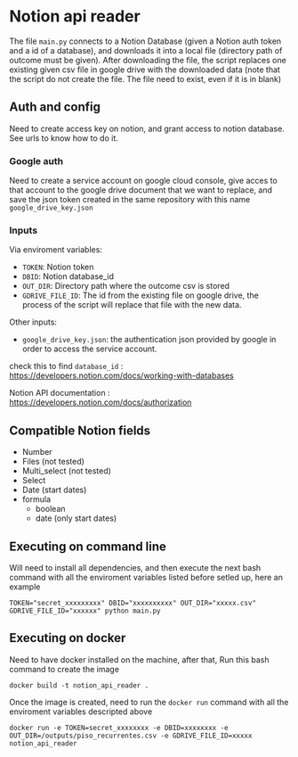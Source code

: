 # Notion api reader

The file `main.py` connects to a Notion Database (given a Notion auth token and a id of a database), and downloads it into a local file (directory path of outcome must be given). After downloading the file, the script replaces one existing given csv file in google drive with the downloaded data (note that the script do not create the file. The file need to exist, even if it is in blank)

## Auth and config
Need to create access key on notion, and grant access to notion database. See urls to know how to do it.

### Google auth

Need to create a service account on google cloud console, give acces to that account to the google drive document that we want to replace, and save the json token created in the same repository with this name `google_drive_key.json`

### Inputs

Via enviroment variables:
- `TOKEN`: Notion token
- `DBID`: Notion database_id
- `OUT_DIR`: Directory path where the outcome csv is stored 
- `GDRIVE_FILE_ID`: The id from the existing file on google drive, the process of the script will replace that file with the new data.

Other inputs:
- `google_drive_key.json`: the authentication json provided by google in order to access the service account.

check this to find `database_id` : https://developers.notion.com/docs/working-with-databases

Notion API documentation : https://developers.notion.com/docs/authorization 

## Compatible Notion fields

* Number
* Files (not tested)
* Multi_select (not tested)
* Select
* Date (start dates)
* formula
  * boolean
  * date (only start dates)

## Executing on command line
Will need to install all dependencies, and then execute the next bash command with all the enviroment variables listed before setled up, here an example
```console
TOKEN="secret_xxxxxxxxx" DBID="xxxxxxxxxx" OUT_DIR="xxxxx.csv" GDRIVE_FILE_ID="xxxxxx" python main.py
```
## Executing on docker

Need to have docker installed on the machine, after that, Run this bash command to create the image
```console
docker build -t notion_api_reader .
```
Once the image is created, need to run the `docker run` command with all the enviroment variables descripted above
```console
docker run -e TOKEN=secret_xxxxxxxx -e DBID=xxxxxxxx -e OUT_DIR=/outputs/piso_recurrentes.csv -e GDRIVE_FILE_ID=xxxxx notion_api_reader
```
